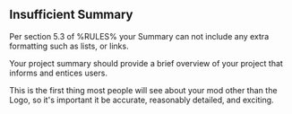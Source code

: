 ## Insufficient Summary

Per section 5.3 of %RULES% your Summary can not include any extra formatting such as lists, or links.

Your project summary should provide a brief overview of your project that informs and entices users.

This is the first thing most people will see about your mod other than the Logo, so it's important it be accurate, reasonably detailed, and exciting.

